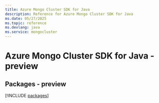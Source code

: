 ```yaml
---
title: Azure Mongo Cluster SDK for Java
description: Reference for Azure Mongo Cluster SDK for Java
ms.date: 05/27/2025
ms.topic: reference
ms.devlang: java
ms.service: mongocluster
---
```

# Azure Mongo Cluster SDK for Java - preview
## Packages - preview
[!INCLUDE [packages](mongo-cluster-index.md)]